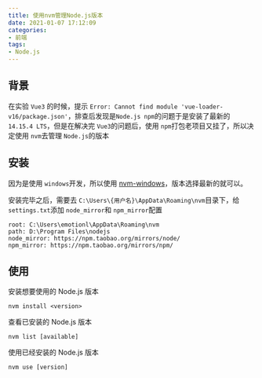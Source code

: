 ```yaml
---
title: 使用nvm管理Node.js版本
date: 2021-01-07 17:12:09
categories: 
- 前端
tags: 
- Node.js
---
```


## 背景

在实验 `Vue3` 的时候，提示 `Error: Cannot find module 'vue-loader-v16/package.json'`，排查后发现是`Node.js npm`的问题于是安装了最新的 `14.15.4 LTS`，但是在解决完 `Vue3`的问题后，使用 `npm`打包老项目又挂了，所以决定使用 `nvm`去管理 `Node.js`的版本

## 安装

因为是使用 `windows`开发，所以使用 [nvm-windows](https://github.com/coreybutler/nvm-windows/releases)，版本选择最新的就可以。

安装完毕之后，需要去 `C:\Users\{用户名}\AppData\Roaming\nvm`目录下，给 `settings.txt`添加 `node_mirror`和 `npm_mirror`配置

```
root: C:\Users\emotionl\AppData\Roaming\nvm
path: D:\Program Files\nodejs
node_mirror: https://npm.taobao.org/mirrors/node/
npm_mirror: https://npm.taobao.org/mirrors/npm/
```

## 使用

安装想要使用的 Node.js 版本

```
nvm install <version>
```

查看已安装的 Node.js 版本

```
nvm list [available]  
```

使用已经安装的 Node.js 版本

```
nvm use [version]
```

